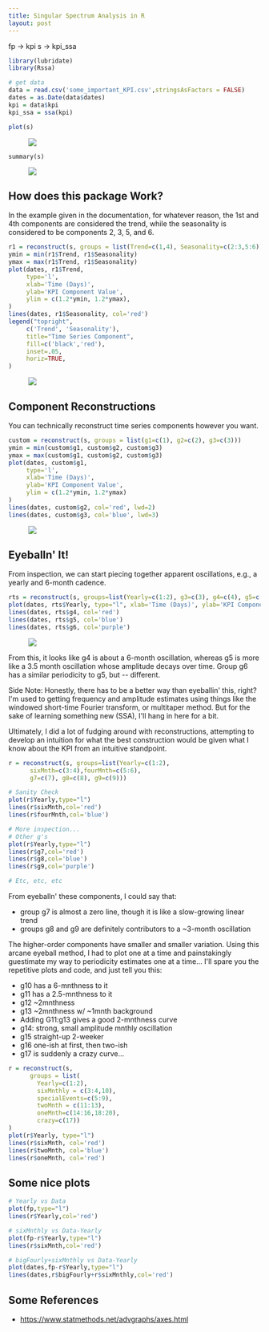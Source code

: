 ```yaml
---
title: Singular Spectrum Analysis in R
layout: post
---
```



fp -> kpi
s -> kpi_ssa

```r
library(lubridate)
library(Rssa)

# get data
data = read.csv('some_important_KPI.csv',stringsAsFactors = FALSE)
dates = as.Date(data$dates)
kpi = data$kpi
kpi_ssa = ssa(kpi)
```


```r
plot(s)
```
<figure>
  <img src="/images/ssa-plot-norms.png">
</figure>


```
summary(s)
```
<figure>
  <img src="/images/ssa-summary.png">
</figure>

## How does this package Work?
In the example given in the documentation, for whatever reason, the 1st and 4th
components are considered the trend, while the seasonality is considered to be
components 2, 3, 5, and 6.

```r
r1 = reconstruct(s, groups = list(Trend=c(1,4), Seasonality=c(2:3,5:6)))
ymin = min(r1$Trend, r1$Seasonality)
ymax = max(r1$Trend, r1$Seasonality)
plot(dates, r1$Trend, 
     type='l', 
     xlab='Time (Days)', 
     ylab='KPI Component Value', 
     ylim = c(1.2*ymin, 1.2*ymax),
)
lines(dates, r1$Seasonality, col='red')
legend("topright", 
     c('Trend', 'Seasonality'),
     title="Time Series Component",
     fill=c('black','red'), 
     inset=.05, 
     horiz=TRUE,
)
```
<figure>
  <img src="/images/ssa-doc-example.png">
</figure>
 
 
## Component Reconstructions
You can technically reconstruct time series components however you want.  

```r
custom = reconstruct(s, groups = list(g1=c(1), g2=c(2), g3=c(3)))
ymin = min(custom$g1, custom$g2, custom$g3)
ymax = max(custom$g1, custom$g2, custom$g3)
plot(dates, custom$g1, 
     type='l', 
     xlab='Time (Days)', 
     ylab='KPI Component Value', 
     ylim = c(1.2*ymin, 1.2*ymax)
)
lines(dates, custom$g2, col='red', lwd=2)
lines(dates, custom$g3, col='blue', lwd=3)
```
<figure>
  <img src="/images/ssa-custom-example.png">
</figure>


## Eyeballn' It!
From inspection, we can start piecing together apparent oscillations, e.g., a yearly and 6-month
cadence.

```r
rts = reconstruct(s, groups=list(Yearly=c(1:2), g3=c(3), g4=c(4), g5=c(5), g6=c(6)))
plot(dates, rts$Yearly, type="l", xlab='Time (Days)', ylab='KPI Component Value')
lines(dates, rts$g4, col='red')
lines(dates, rts$g5, col='blue')
lines(dates, rts$g6, col='purple')
```
<figure>
  <img src="/images/ssa-eyeball-inspection.png">
</figure>

From this, it looks like g4 is about a 6-month oscillation, whereas
g5 is more like a 3.5 month oscillation whose amplitude decays over time. Group g6
has a similar periodicity to g5, but -- different.  

Side Note: Honestly, there has to be a better way than eyeballin' this, right? I'm used to
getting frequency and amplitude estimates using things like the windowed short-time Fourier transform, or
multitaper method. But for the sake of learning something new (SSA), I'll hang in here for a 
bit.

Ultimately, I did a lot of fudging around with reconstructions, attempting to develop
an intuition for what the best construction would be given what I know about the KPI
from an intuitive standpoint.  

```r
r = reconstruct(s, groups=list(Yearly=c(1:2),
      sixMnth=c(3:4),fourMnth=c(5:6),
      g7=c(7), g8=c(8), g9=c(9)))

# Sanity Check
plot(r$Yearly,type="l")
lines(r$sixMnth,col='red')
lines(r$fourMnth,col='blue')

# More inspection...
# Other g's
plot(r$Yearly,type="l")
lines(r$g7,col='red')
lines(r$g8,col='blue')
lines(r$g9,col='purple')

# Etc, etc, etc
```

From eyeballn' these components, I could say that:
* group g7 is almost a zero line, though it is like a slow-growing linear trend
* groups g8 and g9 are definitely contributors to a ~3-month oscillation

The higher-order components have smaller and smaller variation. Using this arcane eyeball method, I had
to plot one at a time and painstakingly guestimate my way to periodicity estimates
one at a time...  I'll spare you the repetitive plots and code, and just tell you this:  

* g10 has a 6-mnthness to it
* g11 has a 2.5-mnthness to it 
* g12 ~2mnthness
* g13 ~2mnthness w/ ~1mnth background
* Adding G11:g13 gives a good 2-mnthness curve
* g14: strong, small amplitude mnthly oscillation
* g15 straight-up 2-weeker
* g16 one-ish at first, then two-ish
* g17 is suddenly a crazy curve... 



```r
r = reconstruct(s, 
      groups = list(
        Yearly=c(1:2),
        sixMnthly = c(3:4,10), 
        specialEvents=c(5:9),
        twoMnth = c(11:13), 
        oneMnth=c(14:16,18:20),
        crazy=c(17))
)
plot(r$Yearly, type="l")
lines(r$sixMnth, col='red')
lines(r$twoMnth, col='blue')
lines(r$oneMnth, col='red')
```

## Some nice plots
```r
# Yearly vs Data
plot(fp,type="l")
lines(r$Yearly,col='red')
```

```r
# sixMnthly vs Data-Yearly
plot(fp-r$Yearly,type="l")
lines(r$sixMnth,col='red')
```

```r
# bigFourly+sixMnthly vs Data-Yearly
plot(dates,fp-r$Yearly,type="l")
lines(dates,r$bigFourly+r$sixMnthly,col='red')
```


## Some References
* https://www.statmethods.net/advgraphs/axes.html
